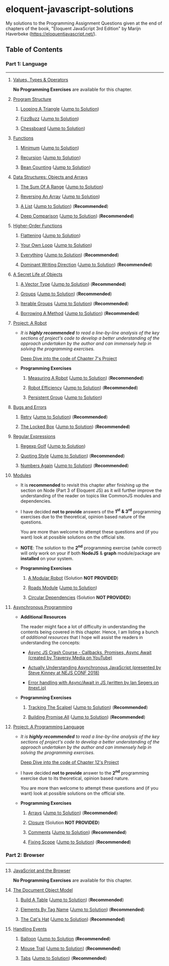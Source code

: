 # eloquent-javascript-solutions

My solutions to the Programming Assignment Questions given at the end of chapters of the book, "Eloquent JavaScript 3rd Edition" by Marijn Haverbeke (https://eloquentjavascript.net/).

## Table of Contents

### Part 1: Language
----
1. [Values, Types & Operators](https://eloquentjavascript.net/01_values.html "Jump to Chapter 1 on the official site")
    
    **No Programming Exercises** are available for this chapter.

2. [Program Structure](https://eloquentjavascript.net/02_program_structure.html "Jump to Chapter 2 on the Official Site")
    
    1. [Looping A Triangle](https://eloquentjavascript.net/02_program_structure.html#i_umoXp9u0e7 "Jump to Problem Statement of 'Looping A Triangle' on Official Site") ([Jump to Solution](https://github.com/SuyashD95/eloquent-js-solutions/blob/master/Chapter%202%20-%20Program%20Structure/looping_a_triangle.js))

    2. [FizzBuzz](https://eloquentjavascript.net/02_program_structure.html#i_rebKE3gdjV "Jump to Problem Statement of 'Fizzbuzz' on Official Site") ([Jump to Solution](https://github.com/SuyashD95/eloquent-js-solutions/blob/master/Chapter%202%20-%20Program%20Structure/fizzbuzz.js))
    
    3. [Chessboard](https://eloquentjavascript.net/02_program_structure.html#i_swb9JBtSQQ "Jump to Problem Statement of 'Chessboard' on Official Site") ([Jump to Solution](https://github.com/SuyashD95/eloquent-js-solutions/blob/master/Chapter%202%20-%20Program%20Structure/chessboard.js))

3. [Functions](https://eloquentjavascript.net/03_functions.html "Jump to Chapter 3 on the Official Site")

    1. [Minimum](https://eloquentjavascript.net/03_functions.html#i_XTmO7z7MPq "Jump to Problem Statement of 'Minimum' on Official Site") ([Jump to Solution](https://github.com/SuyashD95/eloquent-js-solutions/blob/c6ee7a493bb32f8ca3d5d705429eddf7e090c155/Chapter%203%20-%20Functions/minimum.js))

    2. [Recursion](https://eloquentjavascript.net/03_functions.html#i_jxl1p970Fy "Jump to Problem Statement Statement of 'Recursion' on Official Site") ([Jump to Solution](https://github.com/SuyashD95/eloquent-js-solutions/blob/master/Chapter%203%20-%20Functions/recursion.js)) 

    3. [Bean Counting](https://eloquentjavascript.net/03_functions.html#i_3rsiDgC2do "Jump to Problem Statement Statement of 'Bean Counting' on Official Site") ([Jump to Solution](https://github.com/SuyashD95/eloquent-js-solutions/blob/master/Chapter%203%20-%20Functions/bean_counting.js))

4. [Data Structures: Objects and Arrays](https://eloquentjavascript.net/04_data.html "Jump to Chapter 4 on the Official Site")

    1. [The Sum Of A Range](https://eloquentjavascript.net/04_data.html#i_8ZspxiCEC/ "Jump to Problem Statement of 'The Sum Of A Range' on Official Site") ([Jump to Solution](https://github.com/SuyashD95/eloquent-js-solutions/blob/master/Chapter%204%20-%20Data%20Structures%20-%20Objects%20and%20Arrays/the_sum_of_a_range.js))

    2. [Reversing An Array](https://eloquentjavascript.net/04_data.html#i_6xTmjj4Rf5 "Jump to Problem Statement of 'Reversing An Array' on Official Site") ([Jump to Solution](https://github.com/SuyashD95/eloquent-js-solutions/blob/master/Chapter%204%20-%20Data%20Structures%20-%20Objects%20and%20Arrays/reversing_an_array.js))

    3. [A List](https://eloquentjavascript.net/04_data.html#i_nSTX34CM1M "Jump to Problem Statement of 'A List") ([Jump to Solution](https://github.com/SuyashD95/eloquent-js-solutions/blob/master/Chapter%204%20-%20Data%20Structures%20-%20Objects%20and%20Arrays/a_list.js)) (**Recommended**)

    4. [Deep Comparison](https://eloquentjavascript.net/04_data.html#i_IJBU+aXOIC "Jump to Problem Statement of 'Deep Comparison' on Official Site") ([Jump to Solution](https://github.com/SuyashD95/eloquent-js-solutions/blob/master/Chapter%204%20-%20Data%20Structures%20-%20Objects%20and%20Arrays/deep_comparison.js)) (**Recommended**)

5. [Higher-Order Functions](https://eloquentjavascript.net/05_higher_order.html "Jump to Chapter 5 on the Official Site")

    1. [Flattening](https://eloquentjavascript.net/05_higher_order.html#i_aIOczlLyX1 "Jump to Problem Statement of 'Flattening' on Official Site") ([Jump to Solution](https://github.com/SuyashD95/eloquent-js-solutions/blob/master/Chapter%205%20-%20Higher%20Order%20Functions/flattening.js))

    2. [Your Own Loop](https://eloquentjavascript.net/05_higher_order.html#i_gKQ1S54F4o "Jump to Problem Statement of 'Your Own Loop' on Official Site") ([Jump to Solution](https://github.com/SuyashD95/eloquent-js-solutions/blob/master/Chapter%205%20-%20Higher%20Order%20Functions/your_own_loop.js))

    3. [Everything](https://eloquentjavascript.net/05_higher_order.html#i_SmbRSAd5GA "Jump to Problem Statement of 'Everything' on Official Site") ([Jump to Solution](https://github.com/SuyashD95/eloquent-js-solutions/blob/master/Chapter%205%20-%20Higher%20Order%20Functions/everything.js)) (**Recommended**)

    4. [Dominant Writing Direction](https://eloquentjavascript.net/05_higher_order.html#i_4ccl4J1nOw "Jump to Problem Statement of 'Dominant Writing Direction' on Official Site") ([Jump to Solution](https://github.com/SuyashD95/eloquent-js-solutions/blob/master/Chapter%205%20-%20Higher%20Order%20Functions/dominant_writing_direction.js)) (**Recommended**)

6. [A Secret Life of Objects](https://eloquentjavascript.net/06_object.html "Jump to Chapter 6 on the Official Site")

    1. [A Vector Type](https://eloquentjavascript.net/06_object.html#i_zO8FRQBMAy "Jump to Problem Statement of 'A Vector Type' on Official Site") ([Jump to Solution](https://github.com/SuyashD95/eloquent-js-solutions/blob/master/Chapter%206%20-%20The%20Secret%20Life%20of%20Objects/a_vector_type.js)) (**Recommended**)

    2. [Groups](https://eloquentjavascript.net/06_object.html#i_rpYp9Ou4LG "Jump to Problem Statement of 'Groups' on Official Site") ([Jump to Solution](https://github.com/SuyashD95/eloquent-js-solutions/blob/master/Chapter%206%20-%20The%20Secret%20Life%20of%20Objects/groups.js)) (**Recommended**)

    3. [Iterable Groups](https://eloquentjavascript.net/06_object.html#i_djD3XDJ27V "Jump to Problem Statement of 'Iterable Groups' on Official Site") ([Jump to Solution](https://github.com/SuyashD95/eloquent-js-solutions/blob/master/Chapter%206%20-%20The%20Secret%20Life%20of%20Objects/iterable_groups.js)) (**Recommended**)

    4. [Borrowing A Method](https://eloquentjavascript.net/06_object.html#i_wcWSnr9zHV "Jump to Problem Statement of 'Borrowing A Method' on Official Site") ([Jump to Solution](https://github.com/SuyashD95/eloquent-js-solutions/blob/master/Chapter%206%20-%20The%20Secret%20Life%20of%20Objects/borrowing_a_method.js)) (**Recommended**)

7. [Project: A Robot](https://eloquentjavascript.net/07_robot.html "Jump to Chapter 7 on the Official Site")

    + *It is **highly recommended** to read a line-by-line analysis of the key sections of project's code to develop a better understanding of the approach undertaken by the author and can immensely help in solving the programming exercises.*

        [Deep Dive into the code of Chapter 7's Project](https://github.com/SuyashD95/eloquent-js-solutions/blob/master/Chapter%207%20-%20Project%20-%20A%20Robot/robot.js "Line by line analysis of code in robot.js") 

    + **Programming Exercises**

        1. [Measuring A Robot](https://eloquentjavascript.net/07_robot.html#i_JrK0ADjuHH "Jump to Problem Statement of 'Measuring A Robot' on Official Site") ([Jump to Solution](https://github.com/SuyashD95/eloquent-js-solutions/blob/master/Chapter%207%20-%20Project%20-%20A%20Robot/measuring_a_robot.js)) (**Recommended**)

        2. [Robot Efficiency](https://eloquentjavascript.net/07_robot.html#i_VbBsQJ1lp6 "Jump to Problem Statement of 'Robot Efficiency' on Official Site") ([Jump to Solution](https://github.com/SuyashD95/eloquent-js-solutions/blob/master/Chapter%207%20-%20Project%20-%20A%20Robot/robot_efficiency.js)) (**Recommended**)

        3. [Persistent Group](https://eloquentjavascript.net/07_robot.html#i_s+ntyh5xrm "Jump to Problem Statement of 'Persistent Group' on Official Site") ([Jump to Solution](https://github.com/SuyashD95/eloquent-js-solutions/blob/master/Chapter%207%20-%20Project%20-%20A%20Robot/persistent_group.js))

8. [Bugs and Errors](https://eloquentjavascript.net/08_error.html "Jump to Chapter 8 on the Official Site")

    1. [Retry](https://eloquentjavascript.net/08_error.html#i_n1zYouiAfX "Jump to Problem Statement of 'Retry' on Official Site") ([Jump to Solution](https://github.com/SuyashD95/eloquent-js-solutions/blob/master/Chapter%208%20-%20Bugs%20and%20Errors/retry.js)) (**Recommended**)

    2. [The Locked Box](https://eloquentjavascript.net/08_error.html#i_iGlwnUbkRs "Jump to Problem Statement of 'The Locked Box' on Official Site") ([Jump to Solution](https://github.com/SuyashD95/eloquent-js-solutions/blob/master/Chapter%208%20-%20Bugs%20and%20Errors/the_locked_box.js)) (**Recommended**)

9. [Regular Expressions](https://eloquentjavascript.net/09_regexp.html "Jump to Chapter 9 on the Official Site")

    1. [Regexp Golf](https://eloquentjavascript.net/09_regexp.html#i_vDM8PzwQWU "Jump to Problem Statement of 'Regexp Golf' on Official Site") ([Jump to Solution](https://github.com/SuyashD95/eloquent-js-solutions/blob/master/Chapter%209%20-%20Regular%20Expressions/regexp_golf.js))

    2. [Quoting Style](https://eloquentjavascript.net/09_regexp.html#i_dTiEW14oG0 "Jump to Problem Statement of 'Quoting Style' on Official Site") ([Jump to Solution](https://github.com/SuyashD95/eloquent-js-solutions/blob/master/Chapter%209%20-%20Regular%20Expressions/quoting_style.js)) (**Recommended**)

    3. [Numbers Again](https://eloquentjavascript.net/09_regexp.html#i_izldJoT3uv "Jump to Problem Statement of 'Numbers Again' on Official Site") ([Jump to Solution](https://github.com/SuyashD95/eloquent-js-solutions/blob/master/Chapter%209%20-%20Regular%20Expressions/numbers_again.js)) (**Recommended**)

10. [Modules](https://eloquentjavascript.net/10_modules.html "Jump to Chapter 10 on the Official Site")

    + It is **recommended** to revisit this chapter after finishing up the section on Node (Part 3 of Eloquent JS) as it will further improve the understanding of the reader on topics like CommonJS modules and dependencies.

    + I have decided **not to provide** answers of the **1<sup>st</sup> & 3<sup>rd</sup>** programming exercises due to the theoretical, opinion based nature of the questions.

        You are more than welcome to attempt these questions and (if you want) look at possible solutions on the official site.

    + **NOTE**: The solution to the **2<sup>nd</sup>** programming exercise (while correct) will only work on your if both **NodeJS** & **graph** module/package are **installed** on your system.

    + **Programming Exercises**

        1. [A Modular Robot](https://eloquentjavascript.net/10_modules.html#i_CJKk6NIC0T "Jump to Problem Statement of 'A Modular Robot' on Official Site") (Solution **NOT PROVIDED**)

        2. [Roads Module](https://eloquentjavascript.net/10_modules.html#i_+pU//gQmZ8 "Jump to Problem Statement of 'Roads Module' on Official Site") ([Jump to Solution](https://github.com/SuyashD95/eloquent-js-solutions/blob/master/Chapter%2010%20-%20Modules/roads_module.js))

        3. [Circular Dependencies](https://eloquentjavascript.net/10_modules.html#i_E/zWqBFdy8 "Jump to Problem Statement of 'Circular Dependencies' on Official Site") (Solution **NOT PROVIDED**)

11. [Asynchronous Programming](https://eloquentjavascript.net/11_async.html "Jump to Chapter 11 on the Official Site")

    + **Additional Resources**
    
        The reader might face a lot of difficulty in understanding the contents being covered in this chapter. Hence, I am listing a bunch of *additional resources* that I hope will assist the readers in understanding the concepts:

        + [Async JS Crash Course - Callbacks, Promises, Async Await (created by Traversy Media on YouTube)](https://www.youtube.com/watch?v=PoRJizFvM7s&list=WL&index=372&t=0s "Link to the YouTube video")

        + [Actually Understanding Asynchronous JavaScript (presented by Steve Kinney at NEJS CONF 2018)](https://www.youtube.com/watch?v=8LCx9Dir8BU&list=WL&index=370&t=0s "Link to the YouTube video covering the Workshop")

        + [Error handling with Async/Await in JS (written by Ian Segers on itnext.io)](https://itnext.io/error-handling-with-async-await-in-js-26c3f20bc06a "Link to the blog post at itnext.io")   

    + **Programming Exercises**

        1. [Tracking The Scalpel](https://eloquentjavascript.net/11_async.html#i_UvyahfUnfl "Jump to Problem Statement of 'Tracking The Scalpel' on Official Site") ([Jump to Solution](https://github.com/SuyashD95/eloquent-js-solutions/blob/master/Chapter%2011%20-%20Asynchronous%20Programming/tracking_the_scalpel.js)) (**Recommended**)

        2. [Building Promise.All](https://eloquentjavascript.net/11_async.html#i_Ug+Dv9Mmsw "Jump to Problem Statement of 'Building Promise.All' on Official Site") ([Jump to Solution](https://github.com/SuyashD95/eloquent-js-solutions/blob/master/Chapter%2011%20-%20Asynchronous%20Programming/building_promise_all.js)) (**Recommended**)

12. [Project: A Programming Language](https://eloquentjavascript.net/12_language.html "Jump to Chapter 12 on the Official Site")

    + *It is **highly recommended** to read a line-by-line analysis of the key sections of project's code to develop a better understanding of the approach undertaken by the author and can immensely help in solving the programming exercises.*

        [Deep Dive into the code of Chapter 12's Project](https://github.com/SuyashD95/eloquent-js-solutions/blob/master/Chapter%2012%20-%20Project%20-%20A%20Programming%20Language/language.js "Line by line analysis of code in language.js") 

    + I have decided **not to provide** answer to the **2<sup>nd</sup>** programming exercise due to its theoretical, opinion based nature.

        You are more than welcome to attempt these questions and (if you want) look at possible solutions on the official site. 

    + **Programming Exercises**

        1. [Arrays](https://eloquentjavascript.net/12_language.html#i_uQzJv9I1Z6 "Jump to Problem Statement of 'Arrays' on Official Site") ([Jump to Solution](https://github.com/SuyashD95/eloquent-js-solutions/blob/master/Chapter%2012%20-%20Project%20-%20A%20Programming%20Language/arrays.js)) (**Recommended**)

        2. [Closure](https://eloquentjavascript.net/12_language.html#i_hOd+yVxaku "Jump to Problem Statement of 'Closure' on Official Site") (Solution **NOT PROVIDED**)

        3. [Comments](https://eloquentjavascript.net/12_language.html#i_/OBuIOX390 "Jump to Problem Statement of 'Closure' on Official Site") ([Jump to Solution](https://github.com/SuyashD95/eloquent-js-solutions/blob/master/Chapter%2012%20-%20Project%20-%20A%20Programming%20Language/comments.js)) (**Recommended**)

        4. [Fixing Scope](https://eloquentjavascript.net/12_language.html#i_Y9ZDMshYCQ "Jump to Problem Statement of 'Fixing Scope' on Official Site") ([Jump to Solution](https://github.com/SuyashD95/eloquent-js-solutions/blob/master/Chapter%2012%20-%20Project%20-%20A%20Programming%20Language/fixing_scope.js)) (**Recommended**)

### Part 2: Browser
----
13. [JavaScript and the Browser](https://eloquentjavascript.net/13_browser.html "Jump to Chapter 13 on the Official Site")

    **No Programming Exercises** are available for this chapter.

14. [The Document Object Model](https://eloquentjavascript.net/14_dom.html "Jump to Chapter 14 on the Official Site")

    1. [Build A Table](https://eloquentjavascript.net/14_dom.html#i_g/5UC3zznV "Jump to Problem Statement of 'Build A Table' on Official Site") ([Jump to Solution](https://github.com/SuyashD95/eloquent-js-solutions/blob/master/Chapter%2014%20-%20The%20Document%20Object%20Model/build_a_table.html)) (**Recommended**)

    2. [Elements By Tag Name](https://eloquentjavascript.net/14_dom.html#i_VSftnyRTsV "Jump to Problem Statement of 'Elements By Tag Name' on Official Site") ([Jump to Solution](https://github.com/SuyashD95/eloquent-js-solutions/blob/master/Chapter%2014%20-%20The%20Document%20Object%20Model/elements_by_tag_name.html)) (**Recommended**)

    3. [The Cat's Hat](https://eloquentjavascript.net/14_dom.html#i_b/LAqZUqyo "Jump to Problem Statement of 'The Cat's Hat' on Official Site") ([Jump to Solution](https://github.com/SuyashD95/eloquent-js-solutions/blob/master/Chapter%2014%20-%20The%20Document%20Object%20Model/the_cats_hat.html)) (**Recommended**)

15. [Handling Events](https://eloquentjavascript.net/15_event.html "Jump to Chapter 15 on the Official Site")

    1. [Balloon](https://eloquentjavascript.net/15_event.html#i_ZPJB9UFdQA "Jump to Problem Statement of 'Balloon' on Official Site") ([Jump to Solution](https://github.com/SuyashD95/eloquent-js-solutions/blob/master/Chapter%2015%20-%20Handling%20Events/balloon.html) (**Recommended**)

    2. [Mouse Trail](https://eloquentjavascript.net/15_event.html#i_NOgRH0Y9st "Jump to Problem Statement of 'Mouse Trail' on Official Site") ([Jump to Solution](https://github.com/SuyashD95/eloquent-js-solutions/blob/master/Chapter%2015%20-%20Handling%20Events/mouse_trail.html)) (**Recommended**)

    3. [Tabs](https://eloquentjavascript.net/15_event.html#i_Kk1WKx2anJ "Jump to Problem Statement of 'Tabs' on Official Site") ([Jump to Solution](https://github.com/SuyashD95/eloquent-js-solutions/blob/master/Chapter%2015%20-%20Handling%20Events/tabs.html)) (**Recommended**)
